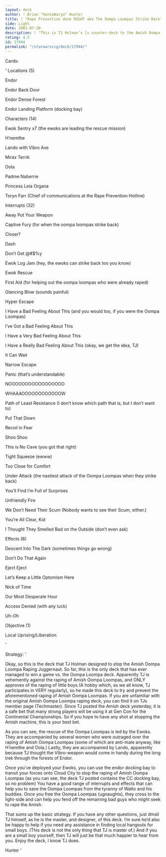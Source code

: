```yaml
---
layout: deck
author: ! Brian "HuntaWarya" Hunter
title: ! "Rape Prevention done RIGHT aka The Oompa Loompas Strike Back"
side: Light
date: 2001-07-30
description: ! "This is TJ Holman’s ls counter-deck to the Amish Oompa Loompa deck that he posted.  Just thought you should know."
rating: 4.5
id: 17944
permalink: "/starwarsccg/deck/17944/"
---
```

Cards: 

' 
Locations (5)

Endor

<Farm>

Endor Back Door

Endor Dense Forest

Endor Landing Platform (docking bay)


Characters (14)

Ewok Sentry x7 (the ewoks are leading the rescue mission)

H’nemthe

Lando with Vibro Axe

Mirax Terrik

Oola

Padme Naberrie

Princess Leia Organa

Toryn Farr (Chief of communications at the Rape Prevention Hotline)


Interrupts (32)

Away Put Your Weapon

Captive Fury (for when the oompa loompas strike back)

Closer? 

Dash

Don’t Get @#$%y

Ewok Log Jam (hey, the ewoks can strike back too you know)

Ewok Rescue 

First Aid (for helping out the oompa loompas who were already raped)

Glancing Blow (sounds painful)

Hyper Escape

I Have a Bad Feeling About This (and you would too, if you were the Oompa Loompas)

I’ve Got a Bad Feeling About This

I Have a Very Bad Feeling About This

I Have a Really Bad Feeling About This (okay, we get the idea, TJ)

It Can Wait 

Narrow Escape

Panic (that’s understandable)

NOOOOOOOOOOOOOOOOO

WHAAAOOOOOOOOOOOOW

Path of Least Resistance (I don’t know which path that is, but I don’t want to)

Put That Down

Recoil in Fear

Shoo  Shoo

This is No Cave (you got that right)

Tight Squeeze (ewww)

Too Close for Comfort

Under Attack (the nastiest attack of the Oompa Loompas when they strike back)

You’ll Find I’m Full of Surprises

Unfriendly Fire

We Don’t Need Their Scum (Nobody wants to see their Scum, either.)

You’re All Clear, Kid

I Thought They Smelled Bad on the Outside  (don’t even ask)


Effects (8)

Descent Into The Dark (sometimes things go wrong)

Don’t Do That Again

Eject  Eject

Let’s Keep a Little Optomism Here

Nick of Time

Our Most Desperate Hour

Access Denied (with any luck)

Uh-Oh


Objective (1)

Local Uprising/Liberation


'

Strategy: '

Okay, so this is the deck that TJ Holman designed to stop the Amish Oompa Loompa Raping Juggernaut.  So far, this is the only deck that has ever managed to win a game vs. the Oompa Loompa deck.  Apparently TJ is vehemently against the raping of Amish Oompa Loompas, and ONLY approves of the raping of little boys (A hobby which, as we all know, TJ participates in VERY regularly), so he made this deck to try and prevent the aforementioned raping of Amish Oompa Loompas.  If you are unfamiliar with the original Amish Oompa Loompa raping deck, you can find it on TJs member page (Techmaster).  Since TJ posted the Amish deck yesterday, it is a safe bet that many strong players will be using it at Gen Con for the Continental Championships.  So if you hope to have any shot at stopping the Amish machine, this is your best bet. 


As you can see, the rescue of the Oompa Loompas is led by the Ewoks.  They are accompanied by several women who were outraged over the raping of Amish Oompa Loompas (some of which are anti-male anyway, like H’nemthe and Oola.)  Lastly, they are accompanied by Lando, apparently because TJ thought the Vibro-weapon would come in handy during the long trek through the forests of Endor.  


Once you’ve deployed your Ewoks, you can use the endor docking bay to transit your forces onto Cloud City to stop the raping of Amish Oompa Loompas (as you can see, the deck TJ posted contains the CC docking bay, so no problem)  You have a good range of interrupts and effects that can help you to save the Oompa Loompas from the tyranny of Watto and his buddies.  Once you free the Oompa Loompas (ugnaughts), they cross to the light-side and can help you fend off the remaining bad guys who might seek to rape the Amish.  


That sums up the basic strategy.  If you have any other questions, just dmail TJ himself, as he is the master, and designer, of this deck.  I’m sure he’d also be happy to help if you need any assistance in finding local hangouts for small boys.  (This deck is not the only thing that TJ is master of.)  And if you are a small boy yourself, then TJ will just be that much happier to hear from you.  Enjoy the deck, I know TJ does.


Hunter '
